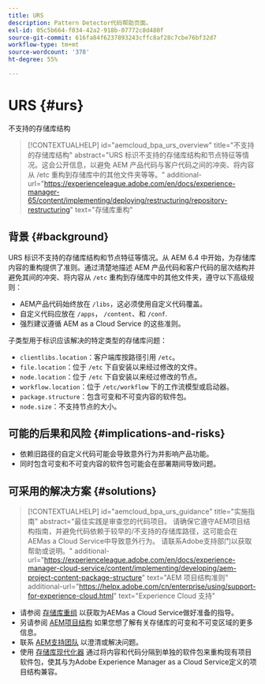 ```yaml
---
title: URS
description: Pattern Detector代码帮助页面。
exl-id: 05c5b664-f034-42a2-918b-07772c8d480f
source-git-commit: 616fa84f6237893243cffc8af28c7cbe76bf32d7
workflow-type: tm+mt
source-wordcount: '378'
ht-degree: 55%

---
```


# URS {#urs}

不支持的存储库结构

>[!CONTEXTUALHELP]
>id="aemcloud_bpa_urs_overview"
>title="不支持的存储库结构"
>abstract="URS 标识不支持的存储库结构和节点特征等情况。这会公开信息，以避免 AEM 产品代码与客户代码之间的冲突、将内容从 /etc 重构到存储库中的其他文件夹等等。"
>additional-url="https://experienceleague.adobe.com/en/docs/experience-manager-65/content/implementing/deploying/restructuring/repository-restructuring" text="存储库重构"

## 背景 {#background}

URS 标识不支持的存储库结构和节点特征等情况。从 AEM 6.4 中开始，为存储库内容的重构提供了准则。通过清楚地描述 AEM 产品代码和客户代码的层次结构并避免其间的冲突、将内容从 `/etc` 重构到存储库中的其他文件夹，遵守以下高级规则：

* AEM产品代码始终放在 `/libs`，这必须使用自定义代码覆盖。
* 自定义代码应放在 `/apps`， `/content`、和 `/conf`.
* 强烈建议遵循 AEM as a Cloud Service 的这些准则。

子类型用于标识应该解决的特定类型的存储库问题：

* `clientlibs.location`：客户端库按路径引用 `/etc`。
* `file.location`：位于 `/etc` 下自安装以来经过修改的文件。
* `node.location`：位于 `/etc` 下自安装以来经过修改的节点。
* `workflow.location`：位于 `/etc/workflow` 下的工作流模型或启动器。
* `package.structure`：包含可变和不可变内容的软件包。
* `node.size`：不支持节点的大小。

## 可能的后果和风险 {#implications-and-risks}

* 依赖旧路径的自定义代码可能会导致意外行为并影响产品功能。
* 同时包含可变和不可变内容的软件包可能会在部署期间导致问题。

## 可采用的解决方案 {#solutions}

>[!CONTEXTUALHELP]
>id="aemcloud_bpa_urs_guidance"
>title="实施指南"
>abstract="最佳实践是审查您的代码项目。 请确保它遵守AEM项目结构指南，并避免代码依赖于较早的/不支持的存储库路径，这可能会在AEMas a Cloud Service中导致意外行为。 请联系Adobe支持部门以获取帮助或说明。"
>additional-url="https://experienceleague.adobe.com/en/docs/experience-manager-cloud-service/content/implementing/developing/aem-project-content-package-structure" text="AEM 项目结构准则"
>additional-url="https://helpx.adobe.com/cn/enterprise/using/support-for-experience-cloud.html" text="Experience Cloud 支持"

* 请参阅 [存储库重组](https://experienceleague.adobe.com/en/docs/experience-manager-65/content/implementing/deploying/restructuring/repository-restructuring) 以获取为AEMas a Cloud Service做好准备的指导。
* 另请参阅 [AEM项目结构](https://experienceleague.adobe.com/en/docs/experience-manager-cloud-service/content/implementing/developing/aem-project-content-package-structure) 如果您想了解有关存储库的可变和不可变区域的更多信息。
* 联系 [AEM支持团队](https://helpx.adobe.com/cn/enterprise/using/support-for-experience-cloud.html) 以澄清或解决问题。
* 使用 [存储库现代化器](https://experienceleague.adobe.com/en/docs/experience-manager-cloud-service/content/migration-journey/refactoring-tools/repo-modernizer#refactoring-tools) 通过将内容和代码分隔到单独的软件包来重构现有项目软件包，使其与为Adobe Experience Manager as a Cloud Service定义的项目结构兼容。
